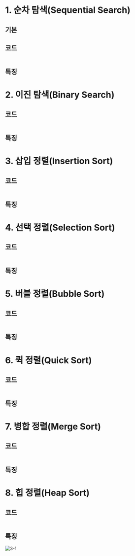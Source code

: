 # 1. 순차 탐색(Sequential Search)
## 기본 
## 코드
~~~python
~~~
## 특징

# 2. 이진 탐색(Binary Search)
## 코드
~~~python
~~~
## 특징

# 3. 삽입 정렬(Insertion Sort)
## 코드
~~~python
~~~
## 특징

# 4. 선택 정렬(Selection Sort)
## 코드
~~~python
~~~
## 특징

# 5. 버블 정렬(Bubble Sort)
## 코드
~~~python
~~~
## 특징

# 6. 퀵 정렬(Quick Sort)
## 코드
~~~python
~~~
## 특징

# 7. 병합 정렬(Merge Sort)
## 코드
~~~python
~~~
## 특징

# 8. 힙 정렬(Heap Sort)
## 코드
~~~python
~~~
## 특징

![3-1](https://user-images.githubusercontent.com/48504392/70370145-01918180-1907-11ea-8ced-f745787868f8.png)  
